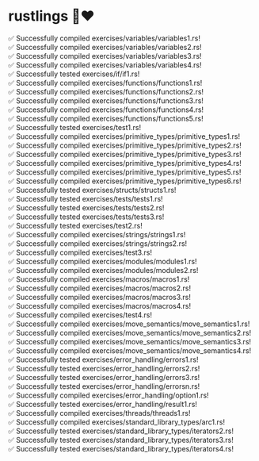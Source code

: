 # rustlings 🦀❤️

✅ Successfully compiled exercises/variables/variables1.rs!\
✅ Successfully compiled exercises/variables/variables2.rs!\
✅ Successfully compiled exercises/variables/variables3.rs!\
✅ Successfully compiled exercises/variables/variables4.rs!\
✅ Successfully tested exercises/if/if1.rs!\
✅ Successfully compiled exercises/functions/functions1.rs!\
✅ Successfully compiled exercises/functions/functions2.rs!\
✅ Successfully compiled exercises/functions/functions3.rs!\
✅ Successfully compiled exercises/functions/functions4.rs!\
✅ Successfully compiled exercises/functions/functions5.rs!\
✅ Successfully tested exercises/test1.rs!\
✅ Successfully compiled exercises/primitive_types/primitive_types1.rs!\
✅ Successfully compiled exercises/primitive_types/primitive_types2.rs!\
✅ Successfully compiled exercises/primitive_types/primitive_types3.rs!\
✅ Successfully compiled exercises/primitive_types/primitive_types4.rs!\
✅ Successfully compiled exercises/primitive_types/primitive_types5.rs!\
✅ Successfully compiled exercises/primitive_types/primitive_types6.rs!\
✅ Successfully tested exercises/structs/structs1.rs!\
✅ Successfully tested exercises/tests/tests1.rs!\
✅ Successfully tested exercises/tests/tests2.rs!\
✅ Successfully tested exercises/tests/tests3.rs!\
✅ Successfully tested exercises/test2.rs!\
✅ Successfully compiled exercises/strings/strings1.rs!\
✅ Successfully compiled exercises/strings/strings2.rs!\
✅ Successfully compiled exercises/test3.rs!\
✅ Successfully compiled exercises/modules/modules1.rs!\
✅ Successfully compiled exercises/modules/modules2.rs!\
✅ Successfully compiled exercises/macros/macros1.rs!\
✅ Successfully compiled exercises/macros/macros2.rs!\
✅ Successfully compiled exercises/macros/macros3.rs!\
✅ Successfully compiled exercises/macros/macros4.rs!\
✅ Successfully compiled exercises/test4.rs!\
✅ Successfully compiled exercises/move_semantics/move_semantics1.rs!\
✅ Successfully compiled exercises/move_semantics/move_semantics2.rs!\
✅ Successfully compiled exercises/move_semantics/move_semantics3.rs!\
✅ Successfully compiled exercises/move_semantics/move_semantics4.rs!\
✅ Successfully tested exercises/error_handling/errors1.rs!\
✅ Successfully tested exercises/error_handling/errors2.rs!\
✅ Successfully tested exercises/error_handling/errors3.rs!\
✅ Successfully tested exercises/error_handling/errorsn.rs!\
✅ Successfully compiled exercises/error_handling/option1.rs!\
✅ Successfully tested exercises/error_handling/result1.rs!\
✅ Successfully compiled exercises/threads/threads1.rs!\
✅ Successfully compiled exercises/standard_library_types/arc1.rs!\
✅ Successfully tested exercises/standard_library_types/iterators2.rs!\
✅ Successfully tested exercises/standard_library_types/iterators3.rs!\
✅ Successfully tested exercises/standard_library_types/iterators4.rs!
